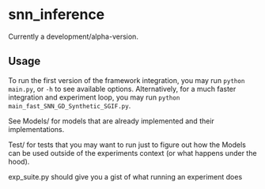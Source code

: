 # snn_inference

Currently a development/alpha-version.

## Usage

To run the first version of the framework integration, you may run `python main.py`, or `-h` to see available options.
Alternatively, for a much faster integration and experiment loop, you may run `python main_fast_SNN_GD_Synthetic_SGIF.py`.

See Models/ for models that are already implemented and their implementations.

Test/ for tests that you may want to run just to figure out how the Models can be used outside of the experiments context (or what happens under the hood).

exp_suite.py should give you a gist of what running an experiment does
